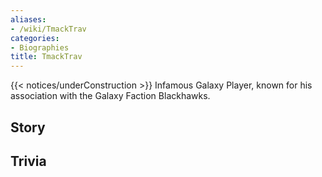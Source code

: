 ```yaml
---
aliases:
- /wiki/TmackTrav
categories:
- Biographies
title: TmackTrav
---
```


{{< notices/underConstruction >}} Infamous Galaxy Player, known for his association with the Galaxy Faction Blackhawks.

## Story

## Trivia